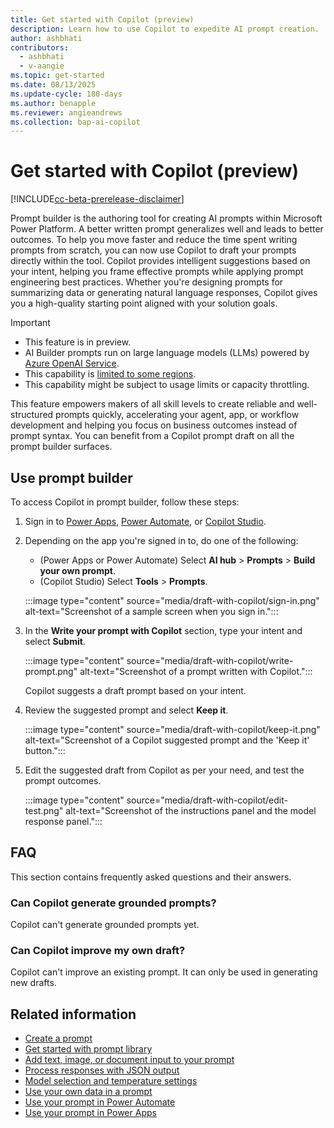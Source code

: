 ```yaml
---
title: Get started with Copilot (preview)
description: Learn how to use Copilot to expedite AI prompt creation.
author: ashbhati
contributors:
  - ashbhati
  - v-aangie
ms.topic: get-started
ms.date: 08/13/2025
ms.update-cycle: 180-days
ms.author: benapple
ms.reviewer: angieandrews
ms.collection: bap-ai-copilot
---
```

  
# Get started with Copilot (preview)

[!INCLUDE[cc-beta-prerelease-disclaimer](./includes/cc-beta-prerelease-disclaimer.md)]

Prompt builder is the authoring tool for creating AI prompts within Microsoft Power Platform. A better written prompt generalizes well and leads to better outcomes. To help you move faster and reduce the time spent writing prompts from scratch, you can now use Copilot to draft your prompts directly within the tool. Copilot provides intelligent suggestions based on your intent, helping you frame effective prompts while applying prompt engineering best practices. Whether you're designing prompts for summarizing data or generating natural language responses, Copilot gives you a high-quality starting point aligned with your solution goals.

> [!IMPORTANT]
> - This feature is in preview.
> - AI Builder prompts run on large language models (LLMs) powered by [Azure OpenAI Service](/azure/ai-services/openai/whats-new).
> - This capability is [limited to some regions](availability-region.md#prompts).
> - This capability might be subject to usage limits or capacity throttling.

This feature empowers makers of all skill levels to create reliable and well-structured prompts quickly, accelerating your agent, app, or workflow development and helping you focus on business outcomes instead of prompt syntax. You can benefit from a Copilot prompt draft on all the prompt builder surfaces.

## Use prompt builder

To access Copilot in prompt builder, follow these steps:

1. Sign in to [Power Apps](https://make.powerapps.com/), [Power Automate](https://make.powerautomate.com/), or [Copilot Studio](https://copilotstudio.microsoft.com/).

1. Depending on the app you're signed in to, do one of the following:
    - (Power Apps or Power Automate) Select **AI hub** > **Prompts** > **Build your own prompt**.
    - (Copilot Studio) Select **Tools** > **Prompts**.
 
    :::image type="content" source="media/draft-with-copilot/sign-in.png" alt-text="Screenshot of a sample screen when you sign in.":::

1. In the **Write your prompt with Copilot** section, type your intent and select **Submit**.

    :::image type="content" source="media/draft-with-copilot/write-prompt.png" alt-text="Screenshot of a prompt written with Copilot.":::

    Copilot suggests a draft prompt based on your intent.
  
1. Review the suggested prompt and select **Keep it**.

    :::image type="content" source="media/draft-with-copilot/keep-it.png" alt-text="Screenshot of a Copilot suggested prompt and the 'Keep it' button.":::

1. Edit the suggested draft from Copilot as per your need, and test the prompt outcomes.

    :::image type="content" source="media/draft-with-copilot/edit-test.png" alt-text="Screenshot of the instructions panel and the model response panel.":::

## FAQ

This section contains frequently asked questions and their answers.

### Can Copilot generate grounded prompts?

Copilot can't generate grounded prompts yet.

### Can Copilot improve my own draft?

Copilot can't improve an existing prompt. It can only be used in generating new drafts.

## Related information

- [Create a prompt](create-a-custom-prompt.md)
- [Get started with prompt library](prompt-library.md)
- [Add text, image, or document input to your prompt](add-inputs-prompt.md)
- [Process responses with JSON output](process-responses-json-output.md)
- [Model selection and temperature settings](prompt-modelsettings.md)
- [Use your own data in a prompt](use-your-own-prompt-data.md)
- [Use your prompt in Power Automate](use-a-custom-prompt-in-flow.md)
- [Use your prompt in Power Apps](use-a-custom-prompt-in-app.md)

